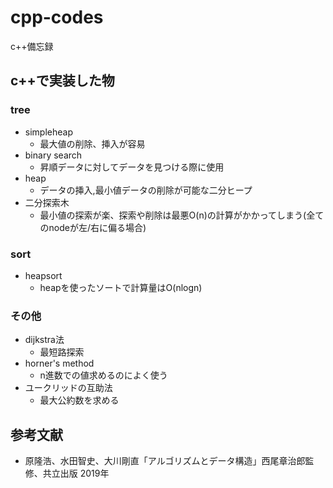 # cpp-codes
c++備忘録
## c++で実装した物
### tree
- simpleheap
    - 最大値の削除、挿入が容易
- binary search
    - 昇順データに対してデータを見つける際に使用
- heap
    - データの挿入,最小値データの削除が可能な二分ヒープ
- 二分探索木
    - 最小値の探索が楽、探索や削除は最悪O(n)の計算がかかってしまう(全てのnodeが左/右に偏る場合)
### sort
- heapsort
    - heapを使ったソートで計算量はO(nlogn)


### その他
- dijkstra法
    - 最短路探索
- horner's method
    - n進数での値求めるのによく使う
- ユークリッドの互助法
    - 最大公約数を求める
## 参考文献
- 原隆浩、水田智史、大川剛直「アルゴリズムとデータ構造」西尾章治郎監修、共立出版 2019年